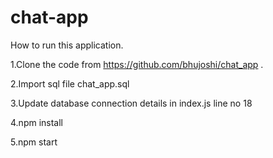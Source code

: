 # chat-app

How to run this application.

1.Clone the code from https://github.com/bhujoshi/chat_app .

2.Import sql file chat_app.sql

3.Update database connection details in index.js line no 18

4.npm install

5.npm start

